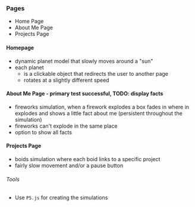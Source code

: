 ### Pages
* Home Page
* About Me Page
* Projects Page

#### Homepage
* dynamic planet model that slowly moves around a "sun"
* each planet
    * is a clickable object that redirects the user to another page
    * rotates at a slightly different speed

#### About Me Page - primary test successful, TODO: display facts
* fireworks simulation, when a firework explodes a box fades in where in explodes and shows a little fact about me (persistent throughout the simulation)
* fireworks can't explode in the same place
* option to show all facts

#### Projects Page
* boids simulation where each boid links to a specific project
* fairly slow movement and/or a pause button

###### Tools
* Use `P5.js` for creating the simulations